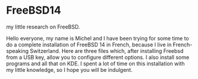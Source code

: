 # FreeBSD14
my little research on FreeBSD.

Hello everyone, my name is Michel and I have been trying for some time to do a complete installation of FreeBSD 14 in French, because I live in French-speaking Switzerland.
Here are three files which, after installing Freebsd from a USB key, allow you to configure different options.
I also install some programs and all that on KDE. I spent a lot of time on this installation with my little knowledge, so I hope you will be indulgent.
